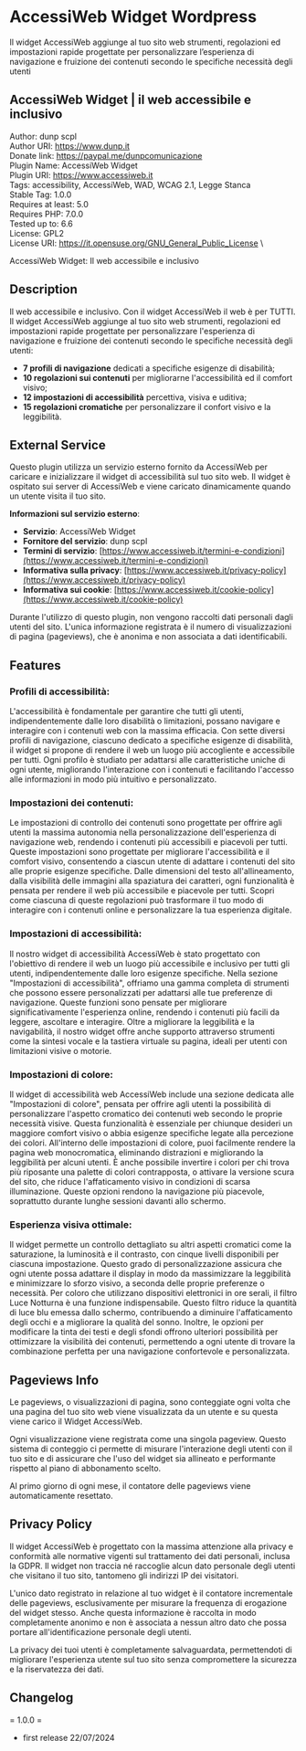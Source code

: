 # AccessiWeb Widget Wordpress
Il widget AccessiWeb aggiunge al tuo sito web strumenti, regolazioni ed impostazioni rapide progettate per personalizzare l’esperienza di navigazione e fruizione dei contenuti secondo le specifiche necessità degli utenti

## AccessiWeb Widget | il web accessibile e inclusivo

Author: dunp scpl\
Author URI: https://www.dunp.it \
Donate link: https://paypal.me/dunpcomunicazione \
Plugin Name: AccessiWeb Widget \
Plugin URI: https://www.accessiweb.it \
Tags: accessibility, AccessiWeb, WAD, WCAG 2.1, Legge Stanca \
Stable Tag: 1.0.0 \
Requires at least: 5.0 \
Requires PHP: 7.0.0 \
Tested up to: 6.6 \
License: GPL2 \
License URI: https://it.opensuse.org/GNU_General_Public_License \

AccessiWeb Widget: Il web accessibile e inclusivo

## Description

Il web accessibile e inclusivo. Con il widget AccessiWeb il web è per TUTTI. 
Il widget AccessiWeb aggiunge al tuo sito web strumenti, regolazioni ed impostazioni rapide progettate per personalizzare l'esperienza di navigazione e fruizione dei contenuti secondo le specifiche necessità degli utenti:
- **7 profili di navigazione** dedicati a specifiche esigenze di disabilità;
- **10 regolazioni sui contenuti** per migliorarne l'accessibilità ed il comfort visivo;
- **12 impostazioni di accessibilità** percettiva, visiva e uditiva;
- **15 regolazioni cromatiche** per personalizzare il confort visivo e la leggibilità.

## External Service

Questo plugin utilizza un servizio esterno fornito da AccessiWeb per caricare e inizializzare il widget di accessibilità sul tuo sito web. Il widget è ospitato sui server di AccessiWeb e viene caricato dinamicamente quando un utente visita il tuo sito.

**Informazioni sul servizio esterno**:
- **Servizio**: AccessiWeb Widget
- **Fornitore del servizio**: dunp scpl
- **Termini di servizio**: [https://www.accessiweb.it/termini-e-condizioni](https://www.accessiweb.it/termini-e-condizioni)
- **Informativa sulla privacy**: [https://www.accessiweb.it/privacy-policy](https://www.accessiweb.it/privacy-policy)
- **Informativa sui cookie**: [https://www.accessiweb.it/cookie-policy](https://www.accessiweb.it/cookie-policy)

Durante l'utilizzo di questo plugin, non vengono raccolti dati personali dagli utenti del sito. L'unica informazione registrata è il numero di visualizzazioni di pagina (pageviews), che è anonima e non associata a dati identificabili.

## Features

### Profili di accessibilità:
L'accessibilità è fondamentale per garantire che tutti gli utenti, indipendentemente dalle loro disabilità o limitazioni, possano navigare e interagire con i contenuti web con la massima efficacia.
Con sette diversi profili di navigazione, ciascuno dedicato a specifiche esigenze di disabilità, il widget si propone di rendere il web un luogo più accogliente e accessibile per tutti.
Ogni profilo è studiato per adattarsi alle caratteristiche uniche di ogni utente, migliorando l'interazione con i contenuti e facilitando l'accesso alle informazioni in modo più intuitivo e personalizzato.

### Impostazioni dei contenuti:
Le impostazioni di controllo dei contenuti sono progettate per offrire agli utenti la massima autonomia nella personalizzazione dell'esperienza di navigazione web, rendendo i contenuti più accessibili e piacevoli per tutti.
Queste impostazioni sono progettate per migliorare l'accessibilità e il comfort visivo, consentendo a ciascun utente di adattare i contenuti del sito alle proprie esigenze specifiche. Dalle dimensioni del testo all'allineamento, dalla visibilità delle immagini alla spaziatura dei caratteri, ogni funzionalità è pensata per rendere il web più accessibile e piacevole per tutti. Scopri come ciascuna di queste regolazioni può trasformare il tuo modo di interagire con i contenuti online e personalizzare la tua esperienza digitale.

### Impostazioni di accessibilità:
Il nostro widget di accessibilità AccessiWeb è stato progettato con l'obiettivo di rendere il web un luogo più accessibile e inclusivo per tutti gli utenti, indipendentemente dalle loro esigenze specifiche. Nella sezione "Impostazioni di accessibilità", offriamo una gamma completa di strumenti che possono essere personalizzati per adattarsi alle tue preferenze di navigazione. Queste funzioni sono pensate per migliorare significativamente l'esperienza online, rendendo i contenuti più facili da leggere, ascoltare e interagire.
Oltre a migliorare la leggibilità e la navigabilità, il nostro widget offre anche supporto attraverso strumenti come la sintesi vocale e la tastiera virtuale su pagina, ideali per utenti con limitazioni visive o motorie.

### Impostazioni di colore:
Il widget di accessibilità web AccessiWeb include una sezione dedicata alle "Impostazioni di colore", pensata per offrire agli utenti la possibilità di personalizzare l'aspetto cromatico dei contenuti web secondo le proprie necessità visive. Questa funzionalità è essenziale per chiunque desideri un maggiore comfort visivo o abbia esigenze specifiche legate alla percezione dei colori.
All'interno delle impostazioni di colore, puoi facilmente rendere la pagina web monocromatica, eliminando distrazioni e migliorando la leggibilità per alcuni utenti. È anche possibile invertire i colori per chi trova più riposante una palette di colori contrapposta, o attivare la versione scura del sito, che riduce l'affaticamento visivo in condizioni di scarsa illuminazione. Queste opzioni rendono la navigazione più piacevole, soprattutto durante lunghe sessioni davanti allo schermo.

### Esperienza visiva ottimale:
Il widget permette un controllo dettagliato su altri aspetti cromatici come la saturazione, la luminosità e il contrasto, con cinque livelli disponibili per ciascuna impostazione. Questo grado di personalizzazione assicura che ogni utente possa adattare il display in modo da massimizzare la leggibilità e minimizzare lo sforzo visivo, a seconda delle proprie preferenze o necessità.
Per coloro che utilizzano dispositivi elettronici in ore serali, il filtro Luce Notturna è una funzione indispensabile. Questo filtro riduce la quantità di luce blu emessa dallo schermo, contribuendo a diminuire l'affaticamento degli occhi e a migliorare la qualità del sonno. Inoltre, le opzioni per modificare la tinta dei testi e degli sfondi offrono ulteriori possibilità per ottimizzare la visibilità dei contenuti, permettendo a ogni utente di trovare la combinazione perfetta per una navigazione confortevole e personalizzata.

## Pageviews Info

Le pageviews, o visualizzazioni di pagina, sono conteggiate ogni volta che una pagina del tuo sito web viene visualizzata da un utente e su questa viene carico il Widget AccessiWeb.

Ogni visualizzazione viene registrata come una singola pageview. Questo sistema di conteggio ci permette di misurare l'interazione degli utenti con il tuo sito e di assicurare che l'uso del widget sia allineato e performante rispetto al piano di abbonamento scelto.

Al primo giorno di ogni mese, il contatore delle pageviews viene automaticamente resettato.

## Privacy Policy

Il widget AccessiWeb è progettato con la massima attenzione alla privacy e conformità alle normative vigenti sul trattamento dei dati personali, inclusa la GDPR. Il widget non traccia né raccoglie alcun dato personale degli utenti che visitano il tuo sito, tantomeno gli indirizzi IP dei visitatori.

L'unico dato registrato in relazione al tuo widget è il contatore incrementale delle pageviews, esclusivamente per misurare la frequenza di erogazione del widget stesso. Anche questa informazione è raccolta in modo completamente anonimo e non è associata a nessun altro dato che possa portare all'identificazione personale degli utenti.

La privacy dei tuoi utenti è completamente salvaguardata, permettendoti di migliorare l'esperienza utente sul tuo sito senza compromettere la sicurezza e la riservatezza dei dati.

## Changelog

= 1.0.0 =
* first release 22/07/2024
